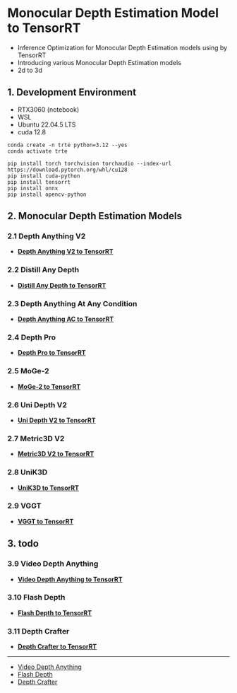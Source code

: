 # Monocular Depth Estimation Model to TensorRT
- Inference Optimization for Monocular Depth Estimation models using by TensorRT 
- Introducing various Monocular Depth Estimation models
- 2d to 3d 


## 1. Development Environment

- RTX3060 (notebook)
- WSL 
- Ubuntu 22.04.5 LTS
- cuda 12.8

```
conda create -n trte python=3.12 --yes 
conda activate trte

pip install torch torchvision torchaudio --index-url https://download.pytorch.org/whl/cu128
pip install cuda-python
pip install tensorrt
pip install onnx
pip install opencv-python
```

## 2. Monocular Depth Estimation Models 

### 2.1 Depth Anything V2
- **[Depth Anything V2 to TensorRT](Depth_Anything_V2/README.md)**   
### 2.2 Distill Any Depth
- **[Distill Any Depth to TensorRT](Distill_Any_Depth/README.md)**   
### 2.3 Depth Anything At Any Condition
- **[Depth Anything AC to TensorRT](Depth_Anything_AC/README.md)** 

### 2.4 Depth Pro
- **[Depth Pro to TensorRT](Depth_Pro/README.md)**   

### 2.5 MoGe-2
- **[MoGe-2 to TensorRT](MoGe_2/README.md)**   
### 2.6 Uni Depth V2
- **[Uni Depth V2 to TensorRT](Uni_Depth_V2/README.md)**  
### 2.7 Metric3D V2
- **[Metric3D V2 to TensorRT](Metric3D_V2/README.md)**  
### 2.8 UniK3D
- **[UniK3D to TensorRT](UniK3D/README.md)**  
### 2.9 VGGT
- **[VGGT to TensorRT](VGGT/README.md)**  


## 3. todo

### 3.9 Video Depth Anything
- **[Video Depth Anything to TensorRT](Video_Depth_Anything/README.md)** 
### 3.10 Flash Depth  
- **[Flash Depth to TensorRT](Flash_Depth/README.md)**   
### 3.11 Depth Crafter
- **[Depth Crafter to TensorRT](Depth_Crafter/README.md)**   
-------------
- [Video Depth Anything](https://github.com/DepthAnything/Video-Depth-Anything)   
- [Flash Depth](https://github.com/Eyeline-Research/flashdepth)   
- [Depth Crafter](https://github.com/Tencent/DepthCrafter)   
